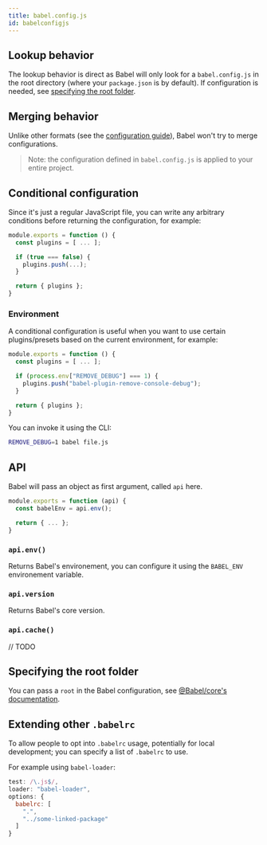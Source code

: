 ```yaml
---
title: babel.config.js
id: babelconfigjs
---
```


## Lookup behavior

The lookup behavior is direct as Babel will only look for a `babel.config.js` in the root directory (where your `package.json` is by default). If configuration is needed, see [specifying the root folder](babelconfigjs.md#specifying-the-root-folder).

## Merging behavior

Unlike other formats (see the [configuration guide](configuration.md)), Babel won't try to merge configurations.

> Note: the configuration defined in `babel.config.js` is applied to your entire project.

## Conditional configuration

Since it's just a regular JavaScript file, you can write any arbitrary conditions before returning the configuration, for example:

```js
module.exports = function () {
  const plugins = [ ... ];

  if (true === false) {
    plugins.push(...);
  }

  return { plugins };
}
```

### Environment

A conditional configuration is useful when you want to use certain plugins/presets based on the current environment, for example:

```js
module.exports = function () {
  const plugins = [ ... ];

  if (process.env["REMOVE_DEBUG"] === 1) {
    plugins.push("babel-plugin-remove-console-debug");
  }

  return { plugins };
}
```

You can invoke it using the CLI:

```sh
REMOVE_DEBUG=1 babel file.js
```

## API

Babel will pass an object as first argument, called `api` here.

```js
module.exports = function (api) {
  const babelEnv = api.env();

  return { ... };
}
```

### `api.env()`

Returns Babel's environement, you can configure it using the `BABEL_ENV` environement variable.

### `api.version`

Returns Babel's core version.

### `api.cache()`

// TODO

## Specifying the root folder

You can pass a `root` in the Babel configuration, see [@Babel/core's documentation](babel-core.md#options).

## Extending other `.babelrc`

To allow people to opt into `.babelrc` usage, potentially for local development; you can specify a list of `.babelrc` to use.

For example using `babel-loader`:

```js
test: /\.js$/,
loader: "babel-loader",
options: {
  babelrc: [
    ".",
    "../some-linked-package"
  ]
}
```
